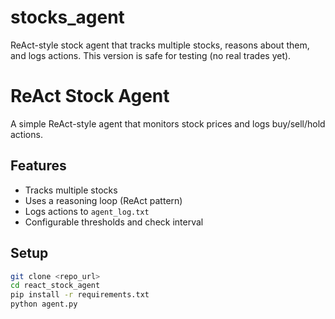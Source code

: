 # stocks_agent
ReAct-style stock agent that tracks multiple stocks, reasons about them, and logs actions. This version is safe for testing (no real trades yet).

# ReAct Stock Agent

A simple ReAct-style agent that monitors stock prices and logs buy/sell/hold actions.

## Features
- Tracks multiple stocks
- Uses a reasoning loop (ReAct pattern)
- Logs actions to `agent_log.txt`
- Configurable thresholds and check interval

## Setup
```bash
git clone <repo_url>
cd react_stock_agent
pip install -r requirements.txt
python agent.py

